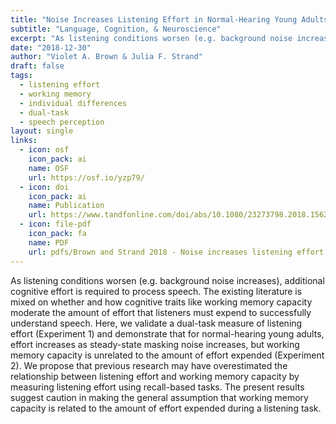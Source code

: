 ```yaml
---
title: "Noise Increases Listening Effort in Normal-Hearing Young Adults, Regardless of Working Memory Capacity"
subtitle: "Language, Cognition, & Neuroscience"
excerpt: "As listening conditions worsen (e.g. background noise increases), additional cognitive effort is required to process speech. The existing literature is mixed on whether and how cognitive traits like working memory capacity moderate the amount of effort that listeners must expend to successfully understand speech. Here, we validate a dual-task measure of listening effort (Experiment 1) and demonstrate that for normal-hearing young adults, effort increases as steady-state masking noise increases, but working memory capacity is unrelated to the amount of effort expended (Experiment 2). We propose that previous research may have overestimated the relationship between listening effort and working memory capacity by measuring listening effort using recall-based tasks. The present results suggest caution in making the general assumption that working memory capacity is related to the amount of effort expended during a listening task."
date: "2018-12-30"
author: "Violet A. Brown & Julia F. Strand"
draft: false
tags:
  - listening effort
  - working memory
  - individual differences
  - dual-task
  - speech perception 
layout: single
links:
  - icon: osf
    icon_pack: ai
    name: OSF
    url: https://osf.io/yzp79/
  - icon: doi
    icon_pack: ai
    name: Publication
    url: https://www.tandfonline.com/doi/abs/10.1080/23273798.2018.1562084
  - icon: file-pdf
    icon_pack: fa
    name: PDF
    url: pdfs/Brown and Strand 2018 - Noise increases listening effort in normal-hearing young adults, regardless of working memory capacity.pdf
---
```


As listening conditions worsen (e.g. background noise increases), additional cognitive effort is required to process speech. The existing literature is mixed on whether and how cognitive traits like working memory capacity moderate the amount of effort that listeners must expend to successfully understand speech. Here, we validate a dual-task measure of listening effort (Experiment 1) and demonstrate that for normal-hearing young adults, effort increases as steady-state masking noise increases, but working memory capacity is unrelated to the amount of effort expended (Experiment 2). We propose that previous research may have overestimated the relationship between listening effort and working memory capacity by measuring listening effort using recall-based tasks. The present results suggest caution in making the general assumption that working memory capacity is related to the amount of effort expended during a listening task.
